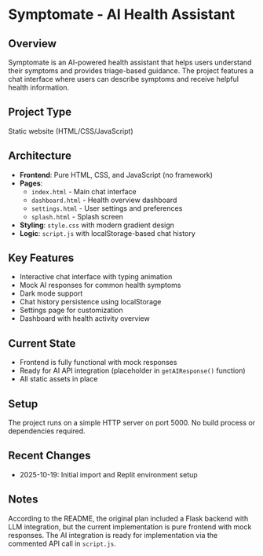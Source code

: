 # Symptomate - AI Health Assistant

## Overview
Symptomate is an AI-powered health assistant that helps users understand their symptoms and provides triage-based guidance. The project features a chat interface where users can describe symptoms and receive helpful health information.

## Project Type
Static website (HTML/CSS/JavaScript)

## Architecture
- **Frontend**: Pure HTML, CSS, and JavaScript (no framework)
- **Pages**: 
  - `index.html` - Main chat interface
  - `dashboard.html` - Health overview dashboard
  - `settings.html` - User settings and preferences
  - `splash.html` - Splash screen
- **Styling**: `style.css` with modern gradient design
- **Logic**: `script.js` with localStorage-based chat history

## Key Features
- Interactive chat interface with typing animation
- Mock AI responses for common health symptoms
- Dark mode support
- Chat history persistence using localStorage
- Settings page for customization
- Dashboard with health activity overview

## Current State
- Frontend is fully functional with mock responses
- Ready for AI API integration (placeholder in `getAIResponse()` function)
- All static assets in place

## Setup
The project runs on a simple HTTP server on port 5000. No build process or dependencies required.

## Recent Changes
- 2025-10-19: Initial import and Replit environment setup

## Notes
According to the README, the original plan included a Flask backend with LLM integration, but the current implementation is pure frontend with mock responses. The AI integration is ready for implementation via the commented API call in `script.js`.
